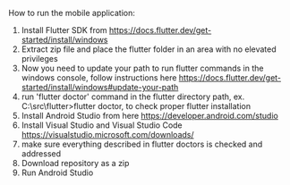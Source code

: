 How to run the mobile application:
1. Install Flutter SDK from https://docs.flutter.dev/get-started/install/windows 
2. Extract zip file and place the flutter folder in an area with no elevated privileges 
3. Now you need to update your path to run flutter commands in the windows console, follow instructions here https://docs.flutter.dev/get-started/install/windows#update-your-path 
4. run 'flutter doctor' command in the flutter directory path, ex. C:\src\flutter>flutter doctor, to check proper flutter installation 
5. Install Android Studio from here https://developer.android.com/studio 
6. Install Visual Studio and Visual Studio Code https://visualstudio.microsoft.com/downloads/ 
7. make sure everything described in flutter doctors is checked and addressed 
8. Download repository as a zip 
9. Run Android Studio 
